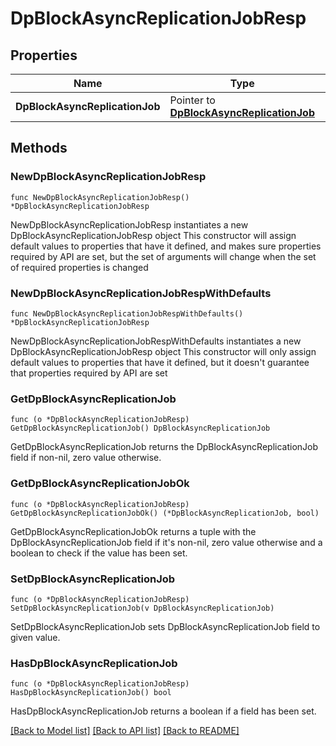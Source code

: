 # DpBlockAsyncReplicationJobResp

## Properties

Name | Type | Description | Notes
------------ | ------------- | ------------- | -------------
**DpBlockAsyncReplicationJob** | Pointer to [**DpBlockAsyncReplicationJob**](DpBlockAsyncReplicationJob.md) |  | [optional] 

## Methods

### NewDpBlockAsyncReplicationJobResp

`func NewDpBlockAsyncReplicationJobResp() *DpBlockAsyncReplicationJobResp`

NewDpBlockAsyncReplicationJobResp instantiates a new DpBlockAsyncReplicationJobResp object
This constructor will assign default values to properties that have it defined,
and makes sure properties required by API are set, but the set of arguments
will change when the set of required properties is changed

### NewDpBlockAsyncReplicationJobRespWithDefaults

`func NewDpBlockAsyncReplicationJobRespWithDefaults() *DpBlockAsyncReplicationJobResp`

NewDpBlockAsyncReplicationJobRespWithDefaults instantiates a new DpBlockAsyncReplicationJobResp object
This constructor will only assign default values to properties that have it defined,
but it doesn't guarantee that properties required by API are set

### GetDpBlockAsyncReplicationJob

`func (o *DpBlockAsyncReplicationJobResp) GetDpBlockAsyncReplicationJob() DpBlockAsyncReplicationJob`

GetDpBlockAsyncReplicationJob returns the DpBlockAsyncReplicationJob field if non-nil, zero value otherwise.

### GetDpBlockAsyncReplicationJobOk

`func (o *DpBlockAsyncReplicationJobResp) GetDpBlockAsyncReplicationJobOk() (*DpBlockAsyncReplicationJob, bool)`

GetDpBlockAsyncReplicationJobOk returns a tuple with the DpBlockAsyncReplicationJob field if it's non-nil, zero value otherwise
and a boolean to check if the value has been set.

### SetDpBlockAsyncReplicationJob

`func (o *DpBlockAsyncReplicationJobResp) SetDpBlockAsyncReplicationJob(v DpBlockAsyncReplicationJob)`

SetDpBlockAsyncReplicationJob sets DpBlockAsyncReplicationJob field to given value.

### HasDpBlockAsyncReplicationJob

`func (o *DpBlockAsyncReplicationJobResp) HasDpBlockAsyncReplicationJob() bool`

HasDpBlockAsyncReplicationJob returns a boolean if a field has been set.


[[Back to Model list]](../README.md#documentation-for-models) [[Back to API list]](../README.md#documentation-for-api-endpoints) [[Back to README]](../README.md)



